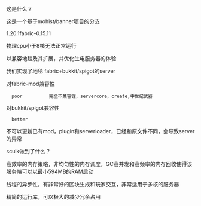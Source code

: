 这是什么？

这是一个基于mohist/banner项目的分支

1.20.1fabric-0.15.11

物理cpu小于8核无法正常运行

以兼容地毯及其扩展，并优化生电服务器的体验

我们实现了地毯 fabric+bukkit/spigot的server

 对fabric-mod兼容性                                 

      poor          完全不兼容锂，servercore，create,中世纪武器                                      

对bukkit/spigot兼容性     

      better

   不可以更新已有mod，plugin和serverloader，已经和原文件不同，会导致server的异常

sculk做到了什么？

高效率的内存策略，非均匀性的内存调度，GC高并发和高频率的内存回收使得该服务端可以以最小594MB的RAM启动

线程的异步性，有非常好的区块生成和玩家交互，非常适用于多核的服务器

  精简的运行库，可以极大的减少冗余占用
